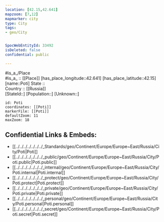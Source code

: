 ```yaml
---
location: [42.15,42.641] 
mapzoom: [7,12] 
mapmarker: city 
type: City
tags:
- geo/City


SpocWebEntityId: 33492
isDeleted: false
confidential: public

---
```

#is_a_/Place  
#is_a_ :: [[Place]] 
[has_place_longitude::42.641] 
[has_place_latitude::42.15] 
[name::Poti] 
State ::  
Country :: [[Russia]]  
[StateId::] 
[Population::] 
[Unknown::] 


```leaflet
id: Poti
coordinates: [[Poti]] 
markerFile: [[Poti]] 
defaultZoom: 11 
maxZoom: 18
```


## Confidential Links & Embeds: 
- [[../../../../../../../_Standards/geo/Continent/Europe/Europe~East/Russia/City/Poti|Poti]] 
- [[../../../../../../../_public/geo/Continent/Europe/Europe~East/Russia/City/Poti.public|Poti.public]] 
- [[../../../../../../../_internal/geo/Continent/Europe/Europe~East/Russia/City/Poti.internal|Poti.internal]] 
- [[../../../../../../../_protect/geo/Continent/Europe/Europe~East/Russia/City/Poti.protect|Poti.protect]] 
- [[../../../../../../../_private/geo/Continent/Europe/Europe~East/Russia/City/Poti.private|Poti.private]] 
- [[../../../../../../../_personal/geo/Continent/Europe/Europe~East/Russia/City/Poti.personal|Poti.personal]] 
- [[../../../../../../../_secret/geo/Continent/Europe/Europe~East/Russia/City/Poti.secret|Poti.secret]] 
